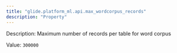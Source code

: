 ```yaml
---
title: "glide.platform_ml.api.max_wordcorpus_records"
description: "Property"
---
```


Description: Maximum number of records per table for word corpus

Value: `300000`